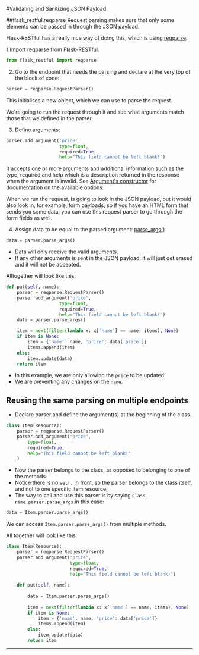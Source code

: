 #Validating and Sanitizing JSON Payload.

##flask_restful.reqparse
Request parsing makes sure that only some elements can be passed in through the JSON payload.

Flask-RESTful has a really nice way of doing this, which is using [reqparse](https://www.kite.com/python/docs/flask_restful.reqparse.RequestParser).

1.Import reqparse from Flask-RESTful.
```python
from flask_restful import reqparse
```

2. Go to the endpoint that needs the parsing and declare at the very top of the block of code:  

``` python
parser = reqparse.RequestParser() 
```

This initialises a new object, which we can use to parse the request.

We're going to run the request through it and see what arguments match those that we defined in the parser.

3. Define arguments: 
```python
parser.add_argument('price',
                    type=float,
                    required=True,
                    help="This field cannot be left blank!")
```

It accepts one or more arguments and additional information such as the type, required and help which is a description returned in the response when the argument is invalid. See [Argument's constructor](https://www.kite.com/python/docs/flask_restful.reqparse.Argument) for documentation on the available options.

When we run the request, is going to look in the JSON payload, but it would also look in, for example, form payloads, so if you have an HTML form that sends you some data, you can use this request parser to go through the form fields as well.

4. Assign data to be equal to the parsed argument: [parse_args()](https://www.kite.com/python/docs/flask_restful.reqparse.RequestParser.parse_args)
```python
data = parser.parse_args()
```

- Data will only receive the valid arguments.
- If any other arguments is sent in the JSON payload, it will just get erased and it will not be accepted.

Alltogether will look like this:
```python
def put(self, name):
    parser = reqparse.RequestParser() 
    parser.add_argument('price',
                    type=float,
                    required=True,
                    help="This field cannot be left blank!")
    data = parser.parse_args()

    item = next(filter(lambda x: x['name'] == name, items), None)
    if item is None:
        item = {'name': name, 'price': data['price']}
        items.append(item)
    else:
        item.update(data)
    return item
```

* In this example, we are only allowing the `price` to be updated. 
* We are preventing any changes on the `name`.

## Reusing the same parsing  on multiple endpoints
- Declare parser and define the argument(s) at the beginning of the class.  
```python
class Item(Resource):
    parser = reqparse.RequestParser()
    parser.add_argument('price',
        type=float,
        required=True,
        help="This field cannot be left blank!"
    )
```

- Now the parser belongs to the class, as opposed to belonging to one of the methods.
- Notice there is no `self.` in front, so the parser belongs to the class itself, and not to one specific item resource, 
- The way to call and use this parser is by saying `Class-name.parser.parse_args` in this case:
```python
data = Item.parser.parse_args()
```
We can access `Item.parser.parse_args()` from multiple methods.

All together will look like this: 
```python
class Item(Resource):
    parser = reqparse.RequestParser()
    parser.add_argument('price',
                        type=float,
                        required=True,
                        help="This field cannot be left blank!")
    
    def put(self, name):
    
        data = Item.parser.parse_args()
    
        item = next(filter(lambda x: x['name'] == name, items), None)
        if item is None:
            item = {'name': name, 'price': data['price']}
            items.append(item)
        else:
            item.update(data)
        return item
```

<hr>
